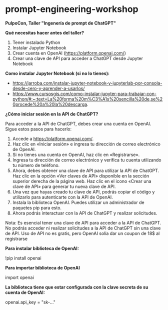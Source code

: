 # prompt-engineering-workshop

**PulpoCon, Taller "Ingenería de prompt de ChatGPT"**

**Qué necesitas hacer antes del taller?**
1. Tener instalado Python
2. Instalar Jupyter Notebook 
3. Crear cuenta en OpenAI (https://platform.openai.com/)
4. Crear una clave de API para acceder a ChatGPT desde Jupyter Notebook

**Como instalar Jupyter Notebook (si no lo tienes):**
- https://jarroba.com/instalar-jupyter-notebook-y-jupyterlab-por-consola-desde-cero-y-aprender-a-usarlos/
- https://www.cursosgis.com/como-instalar-jupyter-para-trabajar-con-python/#:~:text=La%20forma%20m%C3%A1s%20sencilla%20de,se%20procede%20a%20la%20descarga.

**¿Cómo iniciar sesión en la API de ChatGPT?**

Para acceder a la API de ChatGPT, debes crear una cuenta en OpenAI. Sigue estos pasos para hacerlo:

1. Accede a https://platform.openai.com/.
2. Haz clic en «Iniciar sesión» e ingresa tu dirección de correo electrónico de OpenAI.
3. Si no tienes una cuenta en OpenAI, haz clic en «Registrarse».
4. Ingresa tu dirección de correo electrónico y verifica tu cuenta utilizando tu número de teléfono.
5. Ahora, debes obtener una clave de API para utilizar la API de ChatGPT. Haz clic en la opción «Ver claves de API» disponible en la sección superior derecha de la página web. Haz clic en el icono «Crear una clave de API» para generar tu nueva clave de API.
6. Una vez que hayas creado tu clave de API, podrás copiar el código y utilizarlo para autenticarte con la API de OpenAI.
7. Instala la biblioteca OpenAI. Puedes utilizar un administrador de paquetes pip para esto.
8. Ahora podrás interactuar con la API de ChatGPT y realizar solicitudes.

Nota: Es esencial tener una clave de API para acceder a la API de ChatGPT. No podrás acceder ni realizar solicitudes a la API de ChatGPT sin una clave de API. Uso de API no es gratis, pero OpenAI solía dar un coupon de 18$ al registrarse 

**Para instalar biblioteca de OpenAI:**

!pip install openai

**Para importar biblioteca de OpenAI**

import openai

**La biblioteca tiene que estar configurada con la clave secreta de su cuenta de OpenAI:**

openai.api_key = "sk-..." 
